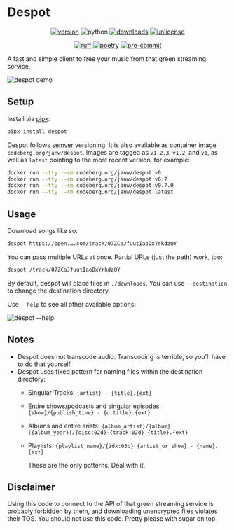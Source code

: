 # Despot

<!-- markdownlint-disable MD033 MD013 -->
<div align="center">

[![version](https://img.shields.io/pypi/v/despot)](https://pypi.org/project/despot/)
![python](https://img.shields.io/pypi/pyversions/despot)
[![downloads](https://static.pepy.tech/badge/despot)](https://pepy.tech/project/despot)
[![unlicense](https://img.shields.io/badge/license-Unlicense-7cd958)](https://codeberg.org/janw/despot/src/branch/main/LICENSE)

[![ruff](https://img.shields.io/endpoint?url=https://raw.githubusercontent.com/astral-sh/ruff/main/assets/badge/v2.json)](https://docs.astral.sh/ruff/)
[![poetry](https://img.shields.io/endpoint?url=https://python-poetry.org/badge/v0.json)](https://python-poetry.org/docs/)
[![pre-commit](https://img.shields.io/badge/-pre--commit-f8b424?logo=pre-commit&labelColor=grey)](https://github.com/pre-commit/pre-commit)

</div>

A fast and simple client to free your music from that green streaming service.

![despot demo](.assets/demo.gif)

## Setup

Install via [pipx](https://pipx.pypa.io/stable/):

```bash
pipx install despot
```

Despot follows [semver](https://semver.org/spec/v2.0.0.html) versioning. It is also available as container image `codeberg.org/janw/despot`. Images are tagged as `v1.2.3`, `v1.2`, and `v1`, as well as `latest` pointing to the most recent version, for example:

```bash
docker run --tty --rm codeberg.org/janw/despot:v0
docker run --tty --rm codeberg.org/janw/despot:v0.7
docker run --tty --rm codeberg.org/janw/despot:v0.7.0
docker run --tty --rm codeberg.org/janw/despot:latest
```

## Usage

Download songs like so:

```bash
despot https://open.….com/track/07ZCaJfuutIaoDxYrkdzQY
```

You can pass multiple URLs at once. Partial URLs (just the path) work, too:

```bash
despot /track/07ZCaJfuutIaoDxYrkdzQY
```

By default, despot will place files in `./downloads`. You can use `--destination` to change the destination directory.

Use `--help` to see all other available options:

![`despot --help`](.assets/despot-help.svg)

## Notes

* Despot does not transcode audio. Transcoding is terrible, so you'll have to do that yourself.
* Despot uses fixed pattern for naming files within the destination directory:
  * Singular Tracks: `{artist} - {title}.{ext}`
  * Entire shows/podcasts and singular episodes: `{show}/{publish_time} - {o.title}.{ext}`
  * Albums and entire arists: `{album_artist}/{album} ({album_year})/{disc:02d}-{track:02d} {title}.{ext}`
  * Playlists: `{playlist_name}/{idx:03d} {artist_or_show} - {name}.{ext}`

    These are the only patterns. Deal with it.

## Disclaimer

Using this code to connect to the API of that green streaming service is probably forbidden by them, and downloading unencrypted files violates their TOS. You should not use this code. Pretty please with sugar on top.
